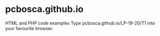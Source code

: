 # pcbosca.github.io
HTML and PHP code examples
Type pcbosca.github.io/LP-19-20/T1 into your favourite browser.
